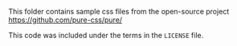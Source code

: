 This folder contains sample css files from the open-source project
https://github.com/pure-css/pure/

This code was included under the terms in the `LICENSE` file.